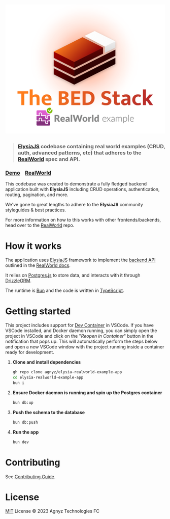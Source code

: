 # ![RealWorld Example App](logo.png)

> ### [ElysiaJS](https://elysiajs.com/) codebase containing real world examples (CRUD, auth, advanced patterns, etc) that adheres to the [RealWorld](https://github.com/gothinkster/realworld) spec and API.


### [Demo](https://demo.realworld.io/)&nbsp;&nbsp;&nbsp;&nbsp;[RealWorld](https://github.com/gothinkster/realworld)


This codebase was created to demonstrate a fully fledged backend application built with **ElysiaJS** including CRUD operations, authentication, routing, pagination, and more.

We've gone to great lengths to adhere to the **ElysiaJS** community styleguides & best practices.

For more information on how to this works with other frontends/backends, head over to the [RealWorld](https://github.com/gothinkster/realworld) repo.


# How it works

The application uses [ElysiaJS](https://elysiajs.com/) framework to implement the [backend API](https://realworld-docs.netlify.app/docs/specs/backend-specs/introduction) outlined in the [RealWorld docs](https://realworld-docs.netlify.app/).

It relies on [Postgres.js](https://github.com/porsager/postgres) to store data, and interacts with it through [DrizzleORM](https://orm.drizzle.team/docs/quick-postgresql/postgresjs).

The runtime is [Bun](https://bun.sh/) and the code is written in [TypeScript](https://www.typescriptlang.org/).

# Getting started

This project includes support for [Dev Container](https://code.visualstudio.com/docs/remote/containers) in VSCode. If you have VSCode installed, and Docker daemon running, you can simply open the project in VSCode and click on the "_Reopen in Container_" button in the notification that pops up. This will automatically perform the steps below and open a new VSCode window with the project running inside a container ready for development.

1. **Clone and install dependencies**

    ```bash
    gh repo clone agnyz/elysia-realworld-example-app
    cd elysia-realworld-example-app
    bun i
    ```

2. **Ensure Docker daemon is running and spin up the Postgres container**

    ```bash
    bun db:up
    ```
3. **Push the schema to the database**

    ```bash
    bun db:push
    ```

4. **Run the app**

    ```bash
    bun dev
    ```

# Contributing

See [Contributing Guide](CONTRIBUTING.md).

# License

[MIT](LICENSE) License © 2023 Agnyz Technologies FC
